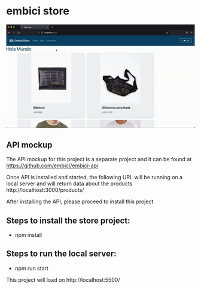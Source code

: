 # embici store

![Alt Text](https://github.com/embici/react-coder-house/blob/main/project/embici_store/src/documentation/embici-store.gif)

## API mockup

The API mockup for this project is a separate project and it can be found at https://github.com/embici/embici-api

Once API is installed and started, the following URL will be running on a local server and will return data about the products
http://localhost:3000/products/

After installing the API, please proceed to install this project 

## Steps to install the store project:
- npm install

## Steps to run the local server:
-  npm run start

This project will load on http://localhost:5500/

